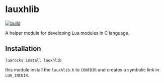 lauxhlib
=========

[![build](https://github.com/mah0x211/lauxhlib/actions/workflows/build.yml/badge.svg)](https://github.com/mah0x211/lauxhlib/actions/workflows/build.yml)

A helper module for developing Lua modules in C language.


## Installation

```
luarocks install lauxhlib
```

this module install the `lauxhlib.h` to `CONFDIR` and creates a symbolic link in `LUA_INCDIR`.

